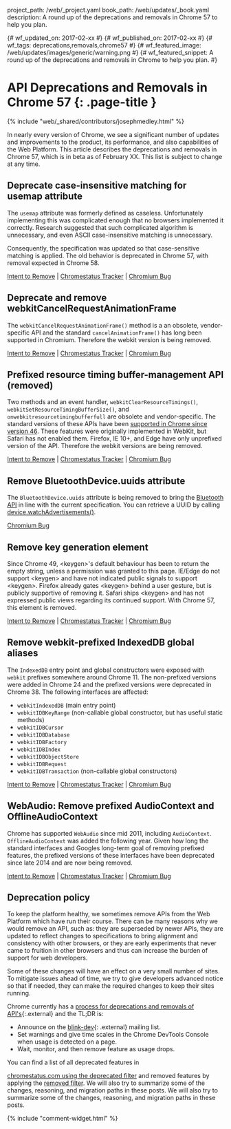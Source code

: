 project_path: /web/_project.yaml
book_path: /web/updates/_book.yaml
description: A round up of the deprecations and removals in Chrome 57 to help you plan.

{# wf_updated_on: 2017-02-xx #}
{# wf_published_on: 2017-02-xx #}
{# wf_tags: deprecations,removals,chrome57 #}
{# wf_featured_image: /web/updates/images/generic/warning.png #}
{# wf_featured_snippet: A round up of the deprecations and removals in Chrome to help you plan. #}

# API Deprecations and Removals in Chrome 57 {: .page-title }

{% include "web/_shared/contributors/josephmedley.html" %}

In nearly every version of Chrome, we see a significant number of updates and
improvements to the product, its performance, and also capabilities of the Web
Platform. This article describes the deprecations and removals in Chrome 57,
which is in beta as of February XX. This list is subject to change at any time.

## Deprecate case-insensitive matching for usemap attribute

The `usemap` attribute was formerly defined as caseless. Unfortunately implementing this was complicated enough that no browsers implemented it correctly. Research suggested that such complicated algorithm is unnecessary, and even ASCII case-insensitive matching is unnecessary. 

Consequently, the specification was updated so that case-sensitive matching is applied. The old behavior is deprecated in Chrome 57, with removal expected in Chrome 58.

[Intent to Remove](https://groups.google.com/a/chromium.org/d/topic/blink-dev/8pHdFzN0YQc/discussion) &#124;
[Chromestatus Tracker](https://www.chromestatus.com/feature/5760965337415680) &#124;
[Chromium Bug](https://bugs.chromium.org/p/chromium/issues/detail?id=659464)

## Deprecate and remove webkitCancelRequestAnimationFrame

The `webkitCancelRequestAnimationFrame()` method is a an obsolete, vendor-specific API and the standard `cancelAnimationFrame()` has long been supported in Chromium. Therefore the webkit version is being removed.

[Intent to Remove](https://groups.google.com/a/chromium.org/d/topic/blink-dev/RiDsdLsIdWc/discussion) &#124;
[Chromestatus Tracker](https://www.chromestatus.com/feature/5588435494502400) &#124;
[Chromium Bug](https://bugs.chromium.org/p/chromium/issues/detail?id=146849)

## Prefixed resource timing buffer-management API (removed)

Two methods and an event handler, `webkitClearResourceTimings()`, `webkitSetResourceTimingBufferSize()`, and `onwebkitresourcetimingbufferfull` are obsolete and vendor-specific. The standard versions of these APIs have been [supported in Chrome since version 46](https://www.chromestatus.com/features/5710624386449408). These features were originally implemented in WebKit, but Safari has not enabled them. Firefox, IE 10+, and Edge have only unprefixed version of the API. Therefore the webkit versions are being removed.

[Intent to Remove](https://groups.google.com/a/chromium.org/d/topic/blink-dev/Ou_Dwfp8Ons/discussion) &#124;
[Chromestatus Tracker](https://www.chromestatus.com/feature/5688905986736128) &#124;
[Chromium Bug](https://bugs.chromium.org/p/chromium/issues/detail?id=678547)

## Remove BluetoothDevice.uuids attribute

The `BluetoothDevice.uuids` attribute is being removed to bring the
[Bluetooth API](https://www.chromestatus.com/features/5264933985976320) in
line with the current specification. You can retrieve a UUID by calling
[device.watchAdvertisements()](https://webbluetoothcg.github.io/web-bluetooth/#dom-bluetoothdevice-watchadvertisements).

[Chromium Bug](https://bugs.chromium.org/p/chromium/issues/detail?id=653317&desc=2)

## Remove key generation element

Since Chrome 49, &lt;keygen&gt;'s default behaviour has been to return the empty string, unless a permission was granted to this page. IE/Edge do not support &lt;keygen&gt; and have not indicated public signals to support &lt;keygen&gt;. Firefox already gates &lt;keygen&gt; behind a user gesture, but is publicly supportive of removing it. Safari ships &lt;keygen&gt; and has not expressed public views regarding its continued support. With Chrome 57, this element is removed.

[Intent to Remove](https://groups.google.com/a/chromium.org/d/topic/blink-dev/pX5NbX0Xack/discussion) &#124;
[Chromestatus Tracker](https://www.chromestatus.com/feature/5716060992962560) &#124;
[Chromium Bug](https://bugs.chromium.org/p/chromium/issues/detail?id=568184)

## Remove webkit-prefixed IndexedDB global aliases

The `IndexedDB` entry point and global constructors were exposed with `webkit` prefixes somewhere around Chrome 11. The non-prefixed versions were added in Chrome 24 and the prefixed versions were deprecated in Chrome 38. The following interfaces are affected:

* `webkitIndexedDB` (main entry point)
* `webkitIDBKeyRange` (non-callable global constructor, but has useful static methods)
* `webkitIDBCursor`
* `webkitIDBDatabase`
* `webkitIDBFactory`
* `webkitIDBIndex`
* `webkitIDBObjectStore`
* `webkitIDBRequest`
* `webkitIDBTransaction` (non-callable global constructors)

[Intent to Remove]() &#124;
[Chromestatus Tracker](https://www.chromestatus.com/feature/5775330191081472) &#124;
[Chromium Bug](https://bugs.chromium.org/p/chromium/issues/detail?id=665243)

## WebAudio: Remove prefixed AudioContext and OfflineAudioContext

Chrome has supported `WebAudio` since mid 2011, including `AudioContext`. `OfflineAudioContext` was added the following year. Given how long the standard interfaces and Googles long-term goal of removing prefixed features, the prefixed versions of these interfaces have been deprecated since late 2014 and are now being removed.

[Intent to Remove](https://groups.google.com/a/chromium.org/d/topic/blink-dev/of6S04dUf54/discussion) &#124;
[Chromestatus Tracker](https://www.chromestatus.com/feature/4571020824412160) &#124;
[Chromium Bug](https://bugs.chromium.org/p/chromium/issues/detail?id=665887)

## Deprecation policy

To keep the platform healthy, we sometimes remove APIs from the Web Platform
which have run their course. There can be many reasons why we would remove an
API, such as: they are superseded by newer APIs, they are updated to reflect
changes to specifications to bring alignment and consistency with other
browsers, or they are early experiments that never came to fruition in other
browsers and thus can increase the burden of support for web developers.

Some of these changes will have an effect on a very small number of sites. To
mitigate issues ahead of time, we try to give developers advanced notice so that
if needed, they can make the required changes to keep their sites running.

Chrome currently has a
[process for deprecations and removals of API's](http://www.chromium.org/blink#TOC-Launch-Process:-Deprecation){:.external}
and the TL;DR is:

* Announce on the
  [blink-dev](https://groups.google.com/a/chromium.org/forum/#!forum/blink-dev){: .external}
  mailing list.
* Set warnings and give time scales in the Chrome DevTools Console when usage
  is detected on a page.
* Wait, monitor, and then remove feature as usage drops.

You can find a list of all deprecated features in

[chromestatus.com using the deprecated filter](https://www.chromestatus.com/features#deprecated)
and removed features by applying the [removed filter](https://www.chromestatus.com/features#removed).
We will also  try to summarize some of the changes, reasoning, and migration
paths in these posts. We will also try to summarize some of the changes,
reasoning, and migration paths in these posts.

{% include "comment-widget.html" %}
